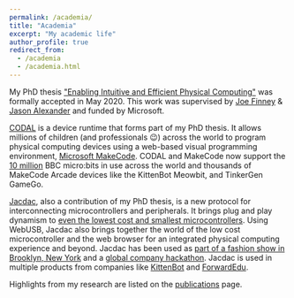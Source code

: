 ```yaml
---
permalink: /academia/
title: "Academia"
excerpt: "My academic life"
author_profile: true
redirect_from:
  - /academia
  - /academia.html
---
```


My PhD thesis ["Enabling Intuitive and Efficient Physical Computing"](https://eprints.lancs.ac.uk/id/eprint/147404/) was formally accepted in May 2020. This work was supervised by [Joe Finney](https://www.lancaster.ac.uk/scc/about-us/people/joe-finney) & [Jason Alexander](http://www.jasonalexander.kiwi) and funded by Microsoft.

[CODAL](https://github.com/lancaster-university/codal) is a device runtime that forms part of my PhD thesis. It allows millions of children (and professionals 😉) across the world to program physical computing devices using a web-based visual programming environment, [Microsoft MakeCode](https://makecode.com). CODAL and MakeCode now support the [10 million](https://microbit.org/news/2024-12-09/celebrating-10-million-microbits-around-the-world/) BBC micro:bits in use across the world and thousands of MakeCode Arcade devices like the KittenBot Meowbit, and TinkerGen GameGo.

[Jacdac](https://aka.ms/Jacdac), also a contribution of my PhD thesis, is a new protocol for interconnecting microcontrollers and peripherals. It brings plug and play dynamism to [even the lowest cost and smallest microcontrollers](https://github.com/microsoft/Jacdac-padauk). Using WebUSB, Jacdac also brings together the world of the low cost microcontroller and the web browser for an integrated physical computing experience and beyond. Jacdac has been used as [part of a fashion show in Brooklyn, New York](https://www.microsoft.com/en-us/research/blog/fashion-forward-researchers-designers-debut-new-tech-on-new-york-city-runway/) and a [global company hackathon](https://www.microsoft.com/en-us/research/project/project-makeaccessible/#:~:text=Project%20MakeAccessible%20embraces%20the%20idea%20that%20every%20one,assistive%20technology%20to%20address%20the%20long-tail%20of%20disability). Jacdac is used in multiple products from companies like [KittenBot](https://www.kittenbot.cc/products/kittenbot-jacdac-kit-for-micro-bit) and [ForwardEdu](https://forwardedu.com).

Highlights from my research are listed on the [publications](/publications) page.